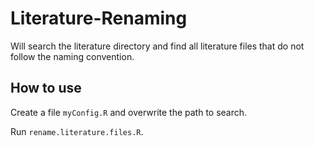 # Literature-Renaming

Will search the literature directory and find all literature files that do not
follow the naming convention.

## How to use

Create a file `myConfig.R` and overwrite the path to search.

Run `rename.literature.files.R`.


